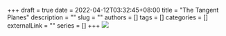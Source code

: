 +++ 
draft = true
date = 2022-04-12T03:32:45+08:00
title = "The Tangent Planes"
description = ""
slug = ""
authors = []
tags = []
categories = []
externalLink = ""
series = []
+++
![](https://raw.githubusercontent.com/baboonSTW/Blog-img/main/202204120336841.png)
